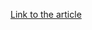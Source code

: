 [Link to the article](https://mcafee.com/blogs/enterprise/mcafee-enterprise-atr/is-there-really-such-a-thing-as-a-low-paid-ransomware-operator/)

